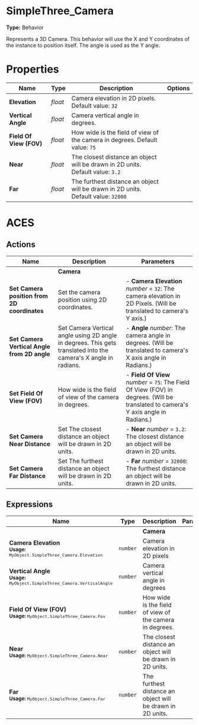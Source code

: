 # SimpleThree_Camera
**Type:** Behavior

Represents a 3D Camera. This behavior will use the X and Y coordinates of the instance to position itself. The angle is used as the Y angle.

# Properties

| Name | Type | Description | Options |
|------|------|-------------|---------|
|**Elevation**| _float_ | Camera elevation in 2D pixels. Default value: `32` |  |
|**Vertical Angle**| _float_ | Camera vertical angle in degrees.  |  |
|**Field Of View (FOV)**| _float_ | How wide is the field of view of the camera in degrees. Default value: `75` |  |
|**Near**| _float_ | The closest distance an object will be drawn in 2D units. Default value: `3.2` |  |
|**Far**| _float_ | The furthest distance an object will be drawn in 2D units. Default value: `32000` |  |

# ACES

## Actions

| Name | Description | Parameters |
|------|-------------|------------|
| |**Camera**| |
|**Set Camera position from 2D coordinates**| Set the camera position using 2D coordinates. | - **Camera Elevation** _number_ = `32`: The camera elevation in 2D Pixels. (Will be translated to camera's Y axis.)  |
|**Set Camera Vertical Angle from 2D angle**| Set Camera Vertical angle using 2D angle in degrees. This gets translated into the camera's X angle in radians. | - **Angle** _number_: The camera angle in degrees. (Will be translated to camera's X axis angle in Radians.)  |
|**Set Field Of View (FOV)**| How wide is the field of view of the camera in degrees. | - **Field Of View** _number_ = `75`: The Field Of View (FOV) in degrees. (Will be translated to camera's Y axis angle in Radians.)  |
|**Set Camera Near Distance**| Set The closest distance an object will be drawn in 2D units. | - **Near** _number_ = `3.2`: The closest distance an object will be drawn in 2D units.  |
|**Set Camera Far Distance**| Set The furthest distance an object will be drawn in 2D units. | - **Far** _number_ = `32000`: The furthest distance an object will be drawn in 2D units.  |

## Expressions

| Name | Type | Description | Parameters |
|------|------|-------------|------------|
| | |**Camera**| |
|**Camera Elevation**<br/><small>**Usage:** `MyObject.SimpleThree_Camera.Elevation`</small>|`number`| Camera elevation in 2D pixels |  |
|**Vertical Angle**<br/><small>**Usage:** `MyObject.SimpleThree_Camera.VerticalAngle`</small>|`number`| Camera vertical angle in degrees |  |
|**Field Of View (FOV)**<br/><small>**Usage:** `MyObject.SimpleThree_Camera.Fov`</small>|`number`| How wide is the field of view of the camera in degrees. |  |
|**Near**<br/><small>**Usage:** `MyObject.SimpleThree_Camera.Near`</small>|`number`| The closest distance an object will be drawn in 2D units. |  |
|**Far**<br/><small>**Usage:** `MyObject.SimpleThree_Camera.Far`</small>|`number`| The furthest distance an object will be drawn in 2D units. |  |